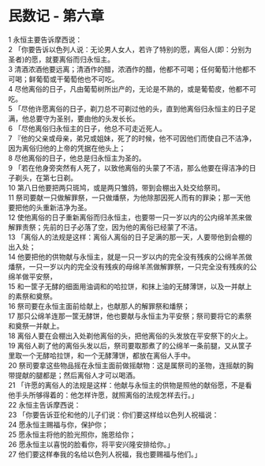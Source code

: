 # 民数记 - 第六章
  
 1 永恒主要告诉摩西说：  
 2 「你要告诉以色列人说：无论男人女人，若许了特别的愿，离俗人(即：分别为圣者)的愿，就要离俗而归永恒主。  
 3 清酒浓酒他要远离；清酒作的醋，浓酒作的醋，他都不可喝；任何葡萄汁他都不可喝；鲜葡萄或干葡萄他也不可吃。  
 4 尽他离俗的日子，凡由葡萄树所出产的，无论是不熟的，或是葡萄皮，他都不可吃。  
 5 「尽他许愿离俗的日子，剃刀总不可剃过他的头，直到他离俗归永恒主的日子足满，他总要守为圣别，要由他的头发长长。  
 6 「尽他离俗归永恒主的日子，他总不可走近死人。  
 7 『他的父亲或母亲，弟兄或姐妹，死了的时候，他不可因他们而使自己不洁净，因为离俗归他的上帝的凭据在他头上；  
 8 尽他离俗的日子，他总是归永恒主为圣的。  
 9 「若在他身旁突然有人死了，以致他离俗的头蒙了不洁，那么他要在得洁净的日子剃头，在第七日剃。  
 10 第八日他要把两只斑鸠，或是两只雏鸽，带到会棚出入处交给祭司。  
 11 祭司要献一只做解罪祭，一只做燔祭，为他除那因死人而有的罪染；那一天他要把他的头重新洁净为圣。  
 12 使他离俗的日子重新离俗而归永恒主，也要带一只一岁以内的公内绵羊羔来做解罪责祭；先前的日子必落了空，因为他的离俗已经蒙了不洁。  
 13 「离俗人的法规是这样：离俗人离俗的日子足满的那一天，人要带他到会棚的出入处；  
 14 他要把他的供物献与永恒主，就是一只一岁以内的完全没有残疾的公绵羊羔做燔祭，一只一岁以内的完全没有残疾的母绵羊羔做解罪祭，一只完全没有残疾的公绵羊做平安祭，  
 15 和一筐子无酵的细面用油调和的哈拉饼，和抹上油的无酵薄饼，以及一并献上的素祭和奠祭。  
 16 祭司要在永恒主面前给献上，也献那人的解罪祭和燔祭；  
 17 那只公绵羊连那一筐无酵饼，他也要献与永恒主为平安祭；祭司要将它的素祭和奠祭一并献上。  
 18 离俗人要在会棚出入处剃他离俗的头，把他离俗的头发放在平安祭下的火上。  
 19 离俗人剃了他的离俗头发以后，祭司要取那煮了的公绵羊一条前腿，又从筐子里取一个无酵哈拉饼，和一个无酵薄饼，都放在离俗人手中。  
 20 祭司要拿这些物品摇在永恒主面前做摇献物：这是属祭司的圣物，连摇献的胸带提献的腿都是；然后离俗人才可以喝酒。  
 21 「许愿的离俗人的法规是这样：他献与永恒主的供物是照他的献俗愿，不是看他手头所够得着的：他怎样许愿，就照离俗的法规怎样去行。」  
 22 永恒主告诉摩西说：  
 23 「你要告诉亚伦和他的儿子们说：你们要这样给以色列人祝福说：  
 24 愿永恒主赐福与你，保护你；  
 25 愿永恒主将他的脸光照你，施恩给你；  
 26 愿永恒主以喜悦的脸看你，将平安兴隆安排给你。」  
 27 他们要这样奉我的名给以色列人祝福，我也要赐福与他们。」